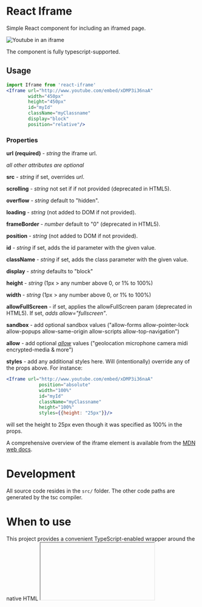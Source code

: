 # React Iframe

Simple React component for including an iframed page.

![Youtube in an iframe](screenshot.PNG)

The component is fully typescript-supported.

## Usage

```jsx
import Iframe from 'react-iframe'
<Iframe url="http://www.youtube.com/embed/xDMP3i36naA"
        width="450px"
        height="450px"
        id="myId"
        className="myClassname"
        display="block"
        position="relative"/>
```

### Properties

**url** **(required)** - *string* the iframe url.

_all other attributes are optional_

**src** - *string* if set, overrides _url_.

**scrolling** - *string* not set if if not provided (deprecated in HTML5).

**overflow** - *string* default to "hidden".

**loading** - *string* (not added to DOM if not provided).

**frameBorder** - *number* default to "0" (deprecated in HTML5).

**position** - *string* (not added to DOM if not provided).

**id** - *string* if set, adds the id parameter with the given value.

**className** - *string* if set, adds the class parameter with the given value.

**display** - *string* defaults to "block"

**height** - *string* (1px > any number above 0, or 1% to 100%)

**width** - *string* (1px > any number above 0, or 1% to 100%)

**allowFullScreen** - if set, applies the allowFullScreen param (deprecated in HTML5). If set, *adds allow="fullscreen"*.

**sandbox** - add optional sandbox values ("allow-forms allow-pointer-lock allow-popups allow-same-origin allow-scripts allow-top-navigation")

**allow** - add optional [_allow_](https://dev.chromium.org/Home/chromium-security/deprecating-permissions-in-cross-origin-iframes#TOC-To-continue-to-use-permissions-from-iframes-on-your-website) values ("geolocation microphone camera midi encrypted-media & more")

**styles** - add any additional styles here. Will (intentionally) override any of the props 
above. For instance:
```jsx
<Iframe url="http://www.youtube.com/embed/xDMP3i36naA"
            position="absolute"
            width="100%"
            id="myId"
            className="myClassname"
            height="100%"
            styles={{height: "25px"}}/>
```

will set the height to 25px even though it was specified as 100% in the props.

A comprehensive overview of the iframe element is available from the [MDN web docs](https://developer.mozilla.org/en-US/docs/Web/HTML/Element/iframe).

# Development

All source code resides in the `src/` folder. The other code paths are generated by the tsc compiler. 

# When to use

This project provides a convenient TypeScript-enabled wrapper around the native HTML <iframe> tag. You can achieve the same functionality with the native tag. You do not need to use TypeScript in your project to consume this library. 
